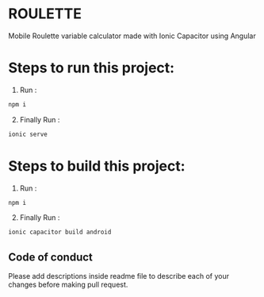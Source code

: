 # ROULETTE
Mobile Roulette variable calculator made with Ionic Capacitor using Angular

# Steps to run this project:

1. Run :
```bash
npm i
```
2. Finally Run : 
```bash
ionic serve
```

# Steps to build this project:

1. Run :
```bash
npm i
```
2. Finally Run : 
```bash
ionic capacitor build android
```

## Code of conduct
Please add descriptions inside readme file to describe each of your changes before making pull request.

[link-author]: https://github.com/yaasiin-ayeva

